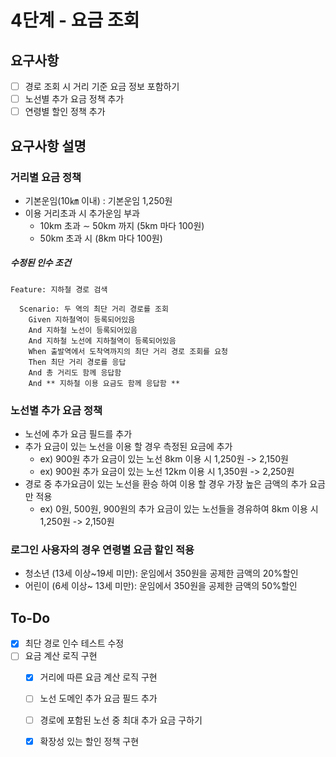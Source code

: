# 4단계 - 요금 조회
## 요구사항
- [ ] 경로 조회 시 거리 기준 요금 정보 포함하기
- [ ] 노선별 추가 요금 정책 추가
- [ ] 연령별 할인 정책 추가

## 요구사항 설명
### 거리별 요금 정책
- 기본운임(10㎞ 이내) : 기본운임 1,250원
- 이용 거리초과 시 추가운임 부과
    - 10km 초과 ∼ 50km 까지 (5km 마다 100원)
    - 50km 초과 시 (8km 마다 100원)

##### 수정된 인수 조건
```
Feature: 지하철 경로 검색

  Scenario: 두 역의 최단 거리 경로를 조회
    Given 지하철역이 등록되어있음
    And 지하철 노선이 등록되어있음
    And 지하철 노선에 지하철역이 등록되어있음
    When 출발역에서 도착역까지의 최단 거리 경로 조회를 요청
    Then 최단 거리 경로를 응답
    And 총 거리도 함께 응답함
    And ** 지하철 이용 요금도 함께 응답함 **
```

### 노선별 추가 요금 정책
- 노선에 추가 요금 필드를 추가
- 추가 요금이 있는 노선을 이용 할 경우 측정된 요금에 추가
    - ex) 900원 추가 요금이 있는 노선 8km 이용 시 1,250원 -> 2,150원
    - ex) 900원 추가 요금이 있는 노선 12km 이용 시 1,350원 -> 2,250원
- 경로 중 추가요금이 있는 노선을 환승 하여 이용 할 경우 가장 높은 금액의 추가 요금만 적용
    - ex) 0원, 500원, 900원의 추가 요금이 있는 노선들을 경유하여 8km 이용 시 1,250원 -> 2,150원

### 로그인 사용자의 경우 연령별 요금 할인 적용
- 청소년 (13세 이상~19세 미만): 운임에서 350원을 공제한 금액의 20%할인
- 어린이 (6세 이상~ 13세 미만): 운임에서 350원을 공제한 금액의 50%할인

## To-Do
- [x] 최단 경로 인수 테스트 수정
- [ ] 요금 계산 로직 구현
    - [x] 거리에 따른 요금 계산 로직 구현
    - [ ] 노선 도메인 추가 요금 필드 추가
    - [ ] 경로에 포함된 노선 중 최대 추가 요금 구하기
    - [x] 확장성 있는 할인 정책 구현 
    
